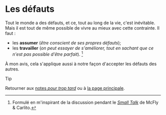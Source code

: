 # Les défauts

Tout le monde a des défauts, et ce, tout au long de la vie, c'est inévitable. Mais il est tout de même possible de vivre au mieux avec cette contrainte. Il faut :
- les **assumer** (*être conscient de ses propres défauts*);
- les **travailler** (*on peut essayer de s'améliorer, tout en sachant que ce n'est pas possible d'être parfait*). [^citation-defaut-carlito]

À mon avis, cela s'applique aussi à notre façon d'accepter les défauts des autres.



[^citation-defaut-carlito]: Formulé en m'inspirant de la discussion pendant le [*Small Talk*](https://www.youtube.com/watch?v=B2NStzEfqHY&t=5565s) de McFly & Carlito.

> [!TIP]  
> Retourner aux [notes *pour trop tard*](README.md) ou à [la page principale](https://github.com/peche-public/.github/blob/main/profile/README.md).